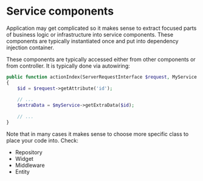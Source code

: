 # Service components

Application may get complicated so it makes sense to extract focused parts of business logic
or infrastructure into service components. These components are typically instantiated
once and put into dependency injection container.

These components are typically accessed either from other components or from controller.
It is typically done via autowiring:

```php
public function actionIndex(ServerRequestInterface $request, MyService $myService): ResponseInterface
{
    $id = $request->getAttribute('id');
    
    // ...
    $extraData = $myService->getExtraData($id);
    
    // ...
}
```

Note that in many cases it makes sense to choose more specific class to place your code into.
Check:

- Repository
- Widget
- Middleware
- Entity
